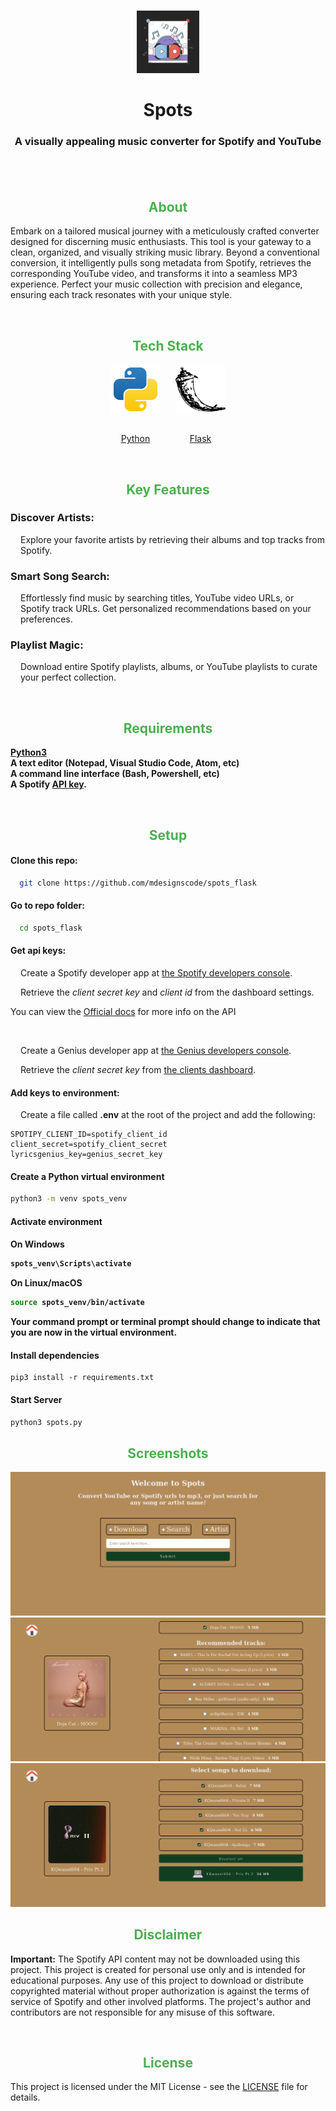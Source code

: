 <br/>
<p align="center">
  <a href="https://github.com/mdesignscode/spots_flask">
    <img src="server/static/icon.jpg" alt="Logo" width="100" height="100">
  </a>

  <h1 align="center">Spots</h1>

  <h3 align="center">
    A visually appealing music converter for Spotify and YouTube
    <br/>
    <br/>
  </h3>
</p>

<br/>

<h2 style="text-align: center; color: #4CAF50;">About</h2>

<p>Embark on a tailored musical journey with a meticulously crafted converter designed for discerning music enthusiasts. This tool is your gateway to a clean, organized, and visually striking music library. Beyond a conventional conversion, it intelligently pulls song metadata from Spotify, retrieves the corresponding YouTube video, and transforms it into a seamless MP3 experience. Perfect your music collection with precision and elegance, ensuring each track resonates with your unique style.</p>

<br/>

<h2 style="text-align: center; color: #4CAF50;">Tech Stack</h2>
<div style="display: flex; gap: 1.5rem; align-items: center; justify-content: center;">
  <a style="display: flex; flex-direction: column; align-items: center; justify-content: center; gap: 1rem; cursor: pointer;" href="https://www.python.org/" class="stack_item">
    <img src="./server/static/tech_stack/python-svgrepo-com.svg" alt="Python icon" width="80" height="80">
    <p>Python</p>
  </a>

  <a href="https://flask.palletsprojects.com/en/3.0.x/" class="stack_item" style="display: flex; flex-direction: column; align-items: center; justify-content: center; gap: 1rem; cursor: pointer;">
    <img src="./server/static/tech_stack/flask-svgrepo-com.svg" alt="Flask icon" width="80" height="80">
    <p>Flask</p>
  </a>
</div>

<br/>

<h2 style="text-align: center; color: #4CAF50;">Key Features</h2>

<div>
  <h3>Discover Artists:</h3>
  <p style="margin-left: 1rem;">Explore your favorite artists by retrieving their albums and top tracks from Spotify.</p>
</div>

<div>
  <h3>Smart Song Search:</h3>
  <p style="margin-left: 1rem;">Effortlessly find music by searching titles, YouTube video URLs, or Spotify track URLs. Get personalized recommendations based on your preferences.</p>
</div>

<div>
  <h3>Playlist Magic:</h3>
  <p style="margin-left: 1rem;">Download entire Spotify playlists, albums, or YouTube playlists to curate your perfect collection.</p>
</div>

<br/>

<h2 style="text-align: center; color: #4CAF50;">Requirements</h2>

<strong><a href="https://www.python.org/downloads/">Python3</a></strong>
<br/>
<strong>A text editor (Notepad, Visual Studio Code, Atom, etc)</strong>
<br/>
<strong>A command line interface (Bash, Powershell, etc)</strong>
<br/>
<strong>A Spotify <a href="https://developer.spotify.com/dashboard">API key</a>.</strong>

<br/>

<h2 style="text-align: center; color: #4CAF50;">Setup</h2>

<h4>Clone this repo:</h4>

```bash
  git clone https://github.com/mdesignscode/spots_flask
```

<h4>Go to repo folder:</h4>

```bash
  cd spots_flask
```

<h4>Get api keys:</h4>

<p style="margin-left: 1rem;">Create a Spotify developer app at <a href="https://developer.spotify.com/dashboard">the Spotify developers console</a>.</p>

<p style="margin-left: 1rem;">Retrieve the <em>client secret key</em> and <em>client id</em> from the dashboard settings.</p>

<p>You can view the <a href="https://developer.spotify.com/documentation/web-api">Official docs</a> for more info on the API</p>

<br/>

<p style="margin-left: 1rem;">Create a Genius developer app at <a href="https://genius.com/api-clients/new">the Genius developers console</a>.</p>

<p style="margin-left: 1rem;">Retrieve the <em>client secret key</em> from <a href="https://genius.com/api-clients">the clients dashboard</a>.</p>

<h4>Add keys to environment:</h4>

<p style="margin-left: 1rem;">Create a file called <strong>.env</strong> at the root of the project and add the following:</p>

    SPOTIPY_CLIENT_ID=spotify_client_id
    client_secret=spotify_client_secret
    lyricsgenius_key=genius_secret_key

<h4>Create a Python virtual environment</h4>

```bash
python3 -m venv spots_venv
```

<h4>Activate environment<h4>

<p>On Windows</p>

```powershell
spots_venv\Scripts\activate
```

<p>On Linux/macOS</p>

```bash
source spots_venv/bin/activate
```

<p>Your command prompt or terminal prompt should change to indicate that you are now in the virtual environment.</p>

<h4>Install dependencies</h4>

```pip3
pip3 install -r requirements.txt
```

<h4>Start Server</h4>

```bash
python3 spots.py
```

<h2 style="text-align: center; color: #4CAF50;">Screenshots</h2>

<img src="./server/static/screenshots/home.png" alt="Home page screenshot">

<br/>

<img src="./server/static/screenshots/single.png" alt="Single query UI screenshot">

<br/>

<img src="./server/static/screenshots/playlist.png" alt="Playlist query UI screenshot">

<br/>

<h2 style="text-align: center; color: #4CAF50;">Disclaimer</h2>

<p><strong>Important:</strong> The Spotify API content may not be downloaded using this project. This project is created for personal use only and is intended for educational purposes. Any use of this project to download or distribute copyrighted material without proper authorization is against the terms of service of Spotify and other involved platforms. The project's author and contributors are not responsible for any misuse of this software.</p>

<br/>

<h2 style="text-align: center; color: #4CAF50;">License</h2>

This project is licensed under the MIT License - see the [LICENSE](LICENSE) file for details.

